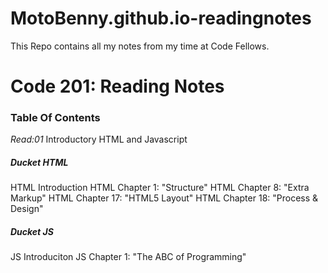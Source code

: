 # MotoBenny.github.io-readingnotes
This Repo contains all my notes from my time at Code Fellows. 

# **Code 201: Reading Notes**


### **Table Of Contents**

_Read:01_ Introductory HTML and Javascript

##### Ducket HTML

  HTML Introduction
  HTML Chapter 1: "Structure"
  HTML Chapter 8: "Extra Markup"
  HTML Chapter 17: "HTML5 Layout"
  HTML Chapter 18: "Process & Design"
  
##### Ducket JS
  
  JS Introduciton
  JS Chapter 1: "The ABC of Programming"
